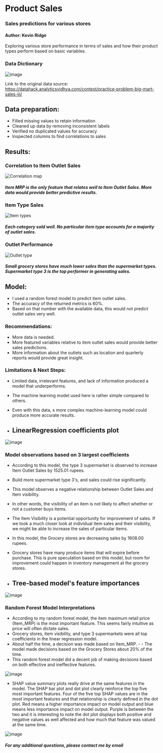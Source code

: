 # **Product Sales**
### **Sales predictions for various stores**
#### Author: Kevin Ridge

Exploring various store performance in terms of sales and how their product types perform based on basic variables.

### **Data Dictionary**
![image](https://user-images.githubusercontent.com/126993169/230653647-9deec3e4-4899-4ad0-92b8-d38054aa5be6.png)

Link to the original data source: https://datahack.analyticsvidhya.com/contest/practice-problem-big-mart-sales-iii/

## **Data preparation:**
- Filled missing values to retain information
- Cleaned up data by removing inconsistent labels
- Verified no duplicated values for accuracy
- Inspected columns to find correlations to sales

## **Results:**
### **Correlation to Item Outlet Sales**
![Correlation map](https://user-images.githubusercontent.com/126993169/230656021-4276269c-8da3-47a4-8d65-43febada6d29.png)
##### **Item MRP is the only feature that relates well to Item Outlet Sales. More data would provide better predictive results.**

### **Item Type Sales**
![Item types](https://user-images.githubusercontent.com/126993169/230657020-2beecd76-bb4f-4ee7-be4b-54bb8feac4c0.png)
##### **Each category sold well. No particular item type accounts for a majority of outlet sales.** 

### **Outlet Performance**
![Outlet type](https://user-images.githubusercontent.com/126993169/230658087-0ddcd73a-5e50-4920-b9d8-4f0c5d439087.png)
##### **Small grocery stores have much lower sales than the supermarket types. Supermarket type 3 is the top performer in generating sales.**

## **Model:**
- I used a random forest model to predict item outlet sales.
- The accuracy of the returned metrics is 60%.
- Based on that number with the available data, this would not predict outlet sales very well.
### **Recommendations:**
- More data is needed.
- More featured variables relative to item outlet sales would provide better sales predictions.
- More information about the outlets such as location and quarterly reports would provide great insight.
### **Limitations & Next Steps:**
- Limited data, irrelevant features, and lack of information produced a model that underperforms.
- The machine learning model used here is rather simple compared to others.
- Even with this data, s more complex machine-learning model could produce more accurate results.

- ## **LinearRegression coefficients plot**
![image](https://github.com/Kridge42/Product-Sales/assets/126993169/70d0e7e6-93d6-4a47-84fe-c0fb2aa6b342)

### **Model observations based on 3 largest coefficients**
- According to this model, the type 3 supermarket is observed to increase Item Outlet Sales by 1525.01 rupees. 
 - Build more supermarket type 3's, and sales could rise significantly.
- This model observes a negative relationship between Outlet Sales and Item visibility.
 - In other words, the visibility of an item is not likely to affect whether or not a customer buys items.
 - The Item Visibility is a potential opportunity for improvement of sales. If we took a much closer look at individual item sales and their visibility, we might be able to increase the sales of particular items.
- In this model, the Grocery stores are decreasing sales by 1608.00 rupees.
 - Grocery stores have many produce items that will expire before purchase. This is pure speculation based on this model, but room for improvement could happen in inventory management at the grocery stores.


- ## **Tree-based model's feature importances**
![image](https://github.com/Kridge42/Product-Sales/assets/126993169/cfbcf01c-315b-4e66-a853-48b50545b65a)

### **Random Forest Model Interpretations**
- According to my random forest model, the item maximum retail price (Item_MRP) is the most important feature. This seems fairly intuitive as price will often dictate sales. 
- Grocery stores, item visibility, and type 3 supermarkets were all top coefficients in the linear regression model. 
- About half the time, a decision was made based on Item_MRP. - - The model made decisions based on the Grocery Stores about 20% of the time.
- This random forest model did a decent job of making decisions based on both effective and ineffective features.

![image](https://github.com/Kridge42/Product-Sales/assets/126993169/5d69afe1-0066-4b15-a142-42f3c8b2c05d)

- SHAP value summary plots really drive at the same features in the model. The SHAP bar plot and dot plot clearly reinforce the top five most important features. Four of the five top SHAP values are in the most important features and that relationship is clearly defined in the dot plot. Red means a higher importance impact on model output and blue means less importance impact on model output. Purple is between the two and it is interesting to note the dot plot displays both positive and negative values as well affected and how much that feature was valued at the same time.   

![image](https://github.com/Kridge42/Product-Sales/assets/126993169/20876498-58b3-45a9-9bfb-044ddb2122de)


##### **For any additional questions, please contact me by email**
